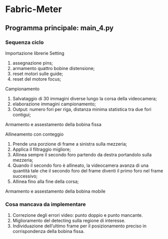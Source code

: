 # Fabric-Meter
## Programma principale: main_4.py 
### Sequenza ciclo
Importazione librerie
Setting
1.  assegnazione pins;
2.	armamento quattro bobine distensione;
3.	reset motori sulle guide;
4.	reset del motore focus;

Campionamento
1.	Salvataggio di 30 immagini diverse lungo la corsa della videocamera;
2.	elaborazione immagini campionamento;
3.	Output: numero fori per riga, distanza minima statistica tra due fori contigui;

Armamento e assestamento della bobina fissa

Allineamento con conteggio
1.	Prende una porzione di frame a sinistra sulla mezzeria;
2.	Applica il filtraggio migliore; 
3.	Allinea sempre il secondo foro partendo da destra portandolo sulla mezzeria;
4.	Quando il secondo foro è allineato, la videocamera avanza di una quantità tale che il secondo foro del frame diventi il primo foro nel frame successivo; 
5.	Allinea fino alla fine della corsa;

Armamento e assestamento della bobina mobile

### Cosa mancava da implementare

1. Correzione degli errori video: punto doppio e punto mancante.
2. Miglioramento del detecting sulla regione di interesse.
3. Individuazione dell’ultimo frame per il posizionamento preciso in corrispondenza della bobina fissa.


